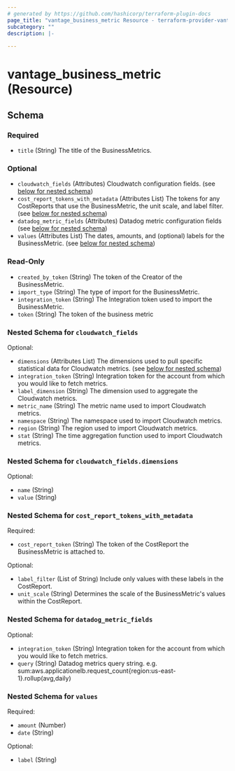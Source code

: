 ```yaml
---
# generated by https://github.com/hashicorp/terraform-plugin-docs
page_title: "vantage_business_metric Resource - terraform-provider-vantage"
subcategory: ""
description: |-
  
---
```


# vantage_business_metric (Resource)





<!-- schema generated by tfplugindocs -->
## Schema

### Required

- `title` (String) The title of the BusinessMetrics.

### Optional

- `cloudwatch_fields` (Attributes) Cloudwatch configuration fields. (see [below for nested schema](#nestedatt--cloudwatch_fields))
- `cost_report_tokens_with_metadata` (Attributes List) The tokens for any CostReports that use the BusinessMetric, the unit scale, and label filter. (see [below for nested schema](#nestedatt--cost_report_tokens_with_metadata))
- `datadog_metric_fields` (Attributes) Datadog metric configuration fields (see [below for nested schema](#nestedatt--datadog_metric_fields))
- `values` (Attributes List) The dates, amounts, and (optional) labels for the BusinessMetric. (see [below for nested schema](#nestedatt--values))

### Read-Only

- `created_by_token` (String) The token of the Creator of the BusinessMetric.
- `import_type` (String) The type of import for the BusinessMetric.
- `integration_token` (String) The Integration token used to import the BusinessMetric.
- `token` (String) The token of the business metric

<a id="nestedatt--cloudwatch_fields"></a>
### Nested Schema for `cloudwatch_fields`

Optional:

- `dimensions` (Attributes List) The dimensions used to pull specific statistical data for Cloudwatch metrics. (see [below for nested schema](#nestedatt--cloudwatch_fields--dimensions))
- `integration_token` (String) Integration token for the account from which you would like to fetch metrics.
- `label_dimension` (String) The dimension used to aggregate the Cloudwatch metrics.
- `metric_name` (String) The metric name used to import Cloudwatch metrics.
- `namespace` (String) The namespace used to import Cloudwatch metrics.
- `region` (String) The region used to import Cloudwatch metrics.
- `stat` (String) The time aggregation function used to import Cloudwatch metrics.

<a id="nestedatt--cloudwatch_fields--dimensions"></a>
### Nested Schema for `cloudwatch_fields.dimensions`

Optional:

- `name` (String)
- `value` (String)



<a id="nestedatt--cost_report_tokens_with_metadata"></a>
### Nested Schema for `cost_report_tokens_with_metadata`

Required:

- `cost_report_token` (String) The token of the CostReport the BusinessMetric is attached to.

Optional:

- `label_filter` (List of String) Include only values with these labels in the CostReport.
- `unit_scale` (String) Determines the scale of the BusinessMetric's values within the CostReport.


<a id="nestedatt--datadog_metric_fields"></a>
### Nested Schema for `datadog_metric_fields`

Optional:

- `integration_token` (String) Integration token for the account from which you would like to fetch metrics.
- `query` (String) Datadog metrics query string. e.g. sum:aws.applicationelb.request_count{region:us-east-1}.rollup(avg,daily)


<a id="nestedatt--values"></a>
### Nested Schema for `values`

Required:

- `amount` (Number)
- `date` (String)

Optional:

- `label` (String)


